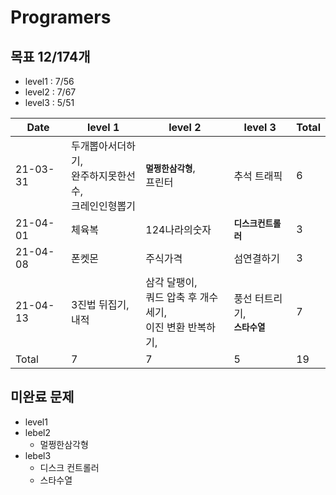 # Programers

## 목표 12/174개

- level1 : 7/56
- level2 : 7/67
- level3 : 5/51

| Date     | level 1                                                      | level 2                                                      | level 3                             | Total |
| -------- | ------------------------------------------------------------ | ------------------------------------------------------------ | ----------------------------------- | ----- |
| 21-03-31 | 두개뽑아서더하기, <br />완주하지못한선수, <br />크레인인형뽑기 | **`멀쩡한삼각형`**, <br />프린터                             | 추석 트래픽                         | 6     |
| 21-04-01 | 체육복                                                       | 124나라의숫자                                                | **`디스크컨트롤러`**                | 3     |
| 21-04-08 | 폰켓몬                                                       | 주식가격                                                     | 섬연결하기                          | 3     |
| 21-04-13 | 3진법 뒤집기,<br />내적                                      | 삼각 달팽이,<br />쿼드 압축 후 개수세기,<br /> 이진 변환 반복하기, | 풍선 터트리기,<br /> **`스타수열`** | 7     |
| Total    | 7                                                            | 7                                                            | 5                                   | 19    |



## 미완료 문제

- level1
- lebel2
  - 멀쩡한삼각형
- lebel3
  - 디스크 컨트롤러
  - 스타수열